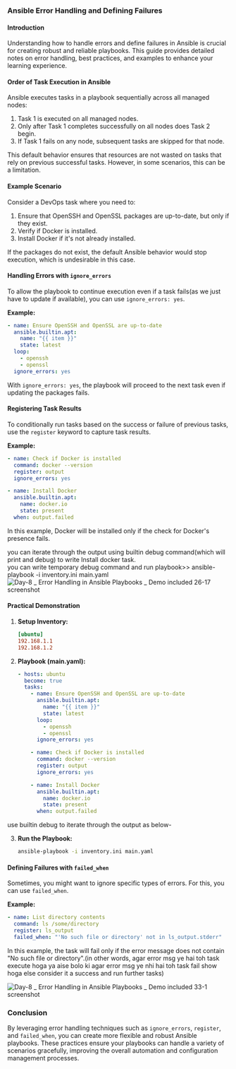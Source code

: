 ### Ansible Error Handling and Defining Failures

#### Introduction
Understanding how to handle errors and define failures in Ansible is crucial for creating robust and reliable playbooks. This guide provides detailed notes on error handling, best practices, and examples to enhance your learning experience.

#### Order of Task Execution in Ansible
Ansible executes tasks in a playbook sequentially across all managed nodes:
1. Task 1 is executed on all managed nodes.
2. Only after Task 1 completes successfully on all nodes does Task 2 begin.
3. If Task 1 fails on any node, subsequent tasks are skipped for that node.

This default behavior ensures that resources are not wasted on tasks that rely on previous successful tasks. However, in some scenarios, this can be a limitation.

#### Example Scenario
Consider a DevOps task where you need to:
1. Ensure that OpenSSH and OpenSSL packages are up-to-date, but only if they exist.
2. Verify if Docker is installed.
3. Install Docker if it's not already installed.

If the packages do not exist, the default Ansible behavior would stop execution, which is undesirable in this case.

#### Handling Errors with `ignore_errors`
To allow the playbook to continue execution even if a task fails(as we just have to update if available), you can use `ignore_errors: yes`.

**Example:**

```yaml
- name: Ensure OpenSSH and OpenSSL are up-to-date
  ansible.builtin.apt:
    name: "{{ item }}"
    state: latest
  loop:
    - openssh
    - openssl
  ignore_errors: yes
```

With `ignore_errors: yes`, the playbook will proceed to the next task even if updating the packages fails.

#### Registering Task Results
To conditionally run tasks based on the success or failure of previous tasks, use the `register` keyword to capture task results.

**Example:**

```yaml
- name: Check if Docker is installed
  command: docker --version
  register: output
  ignore_errors: yes

- name: Install Docker
  ansible.builtin.apt:
    name: docker.io
    state: present
  when: output.failed
```

In this example, Docker will be installed only if the check for Docker's presence fails.

you can iterate through the output using builtin debug command(which will print and debug) to write Install docker task.<br/>
you can write temporary debug command and run playbook>>   ansible-playbook -i inventory.ini main.yaml
![Day-8 _ Error Handling in Ansible Playbooks _ Demo included 26-17 screenshot](https://github.com/user-attachments/assets/2a825c53-07d6-4b91-97e4-7195ff17b9c5)


#### Practical Demonstration
1. **Setup Inventory:**

    ```ini
    [ubuntu]
    192.168.1.1
    192.168.1.2
    ```

2. **Playbook (main.yaml):**

    ```yaml
    - hosts: ubuntu
      become: true
      tasks:
        - name: Ensure OpenSSH and OpenSSL are up-to-date
          ansible.builtin.apt:
            name: "{{ item }}"
            state: latest
          loop:
            - openssh
            - openssl
          ignore_errors: yes

        - name: Check if Docker is installed
          command: docker --version
          register: output
          ignore_errors: yes

        - name: Install Docker
          ansible.builtin.apt:
            name: docker.io
            state: present
          when: output.failed
    ```

use builtin debug to iterate through the output as below-

3. **Run the Playbook:**

    ```sh
    ansible-playbook -i inventory.ini main.yaml
    ```

#### Defining Failures with `failed_when`
Sometimes, you might want to ignore specific types of errors. For this, you can use `failed_when`.

**Example:**

```yaml
- name: List directory contents
  command: ls /some/directory
  register: ls_output
  failed_when: "'No such file or directory' not in ls_output.stderr"
```

In this example, the task will fail only if the error message does not contain "No such file or directory".(in other words, agar error msg ye hai toh task execute hoga ya aise bolo ki agar error msg ye nhi hai toh task fail show hoga else consider it a success and run further tasks)

![Day-8 _ Error Handling in Ansible Playbooks _ Demo included 33-1 screenshot](https://github.com/user-attachments/assets/8ef51fa8-88ec-4895-b7d6-bd2771d6787e)


### Conclusion
By leveraging error handling techniques such as `ignore_errors`, `register`, and `failed_when`, you can create more flexible and robust Ansible playbooks. These practices ensure your playbooks can handle a variety of scenarios gracefully, improving the overall automation and configuration management processes.
